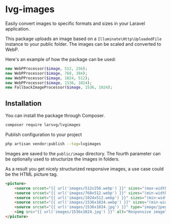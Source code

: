 # lvg-images
Easily convert images to specific formats and sizes in your Laravel application.

This package uploads an image based on a `Illuminate\Http\UploadedFile` instance to your public folder.
The images can be scaled and converted to WebP.

Here's an example of how the package can be used:

```php
new WebPProcessor($image, 512, 256);
new WebPProcessor($image, 768, 384);
new WebPProcessor($image, 1024, 512);
new WebPProcessor($image, 1536, 1024);
new FallbackImageProcessor($image, 1536, 1024);
```

## Installation

You can install the package through Composer.

```bash
composer require larsvg/lvgimages
```

Publish configuration to your project

```bash
php artisan vendor:publish --tag=lvgimages
```

Images are saved to the `public/image` directory. The fourth parameter can be optionally used to structurize the images in folders.

As a result you get nicely structurized responsive images, a use case could be the HTML picture tag.

```html
<picture>
    <source srcset="{{ url('images/512x256.webp') }}" sizes="(max-width: 512px)" type="image/webp">
    <source srcset="{{ url('images/768x512.webp') }}" sizes="(min-width: 512px) and (max-width: 768px)" type="image/webp">
    <source srcset="{{ url('images/1024x512.webp') }}" sizes="(min-width: 768px) and (max-width: 1024px)" type="image/webp">
    <source srcset="{{ url('images/1536x1024.webp') }}" sizes="(min-width: 1024px)" type="image/webp">
    <source srcset="{{ url('images/1536x1024.jpg') }}" type="image/jpeg">
    <img src="{{ url('images/1536x1024.jpg') }}" alt="Responsive image">
</picture>
```
